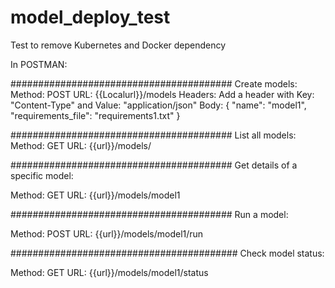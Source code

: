 # model_deploy_test
Test to remove Kubernetes and Docker dependency

In POSTMAN:

########################################
  Create models:
  Method: POST
  URL: {{Localurl}}/models
  Headers: Add a header with Key: "Content-Type" and Value: "application/json"
  Body: 
  {
    "name": "model1",
    "requirements_file": "requirements1.txt"
  }

########################################
  List all models:
  Method: GET
  URL: {{url}}/models/

########################################
  Get details of a specific model:
  
  Method: GET
  URL: {{url}}/models/model1

########################################
  Run a model:
  
  Method: POST
  URL: {{url}}/models/model1/run

#########################################
  Check model status:
  
  Method: GET
  URL: {{url}}/models/model1/status
